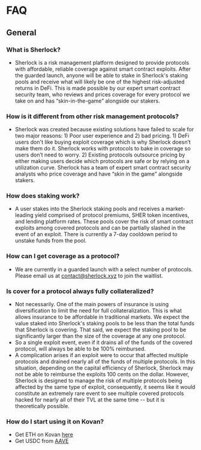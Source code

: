 # FAQ

## General

### What is Sherlock?

* Sherlock is a risk management platform designed to provide protocols with affordable, reliable coverage against smart contract exploits. After the guarded launch, anyone will be able to stake in Sherlock's staking pools and receive what will likely be one of the highest risk-adjusted returns in DeFi. This is made possible by our expert smart contract security team, who reviews and prices coverage for every protocol we take on and has “skin-in-the-game” alongside our stakers.

### How is it different from other risk management protocols?

* Sherlock was created because existing solutions have failed to scale for two major reasons: 1) Poor user experience and 2) bad pricing. 1) DeFi users don't like buying exploit coverage which is why Sherlock doesn’t make them do it. Sherlock works with protocols to bake in coverage so users don’t need to worry. 2) Existing protocols outsource pricing by either making users decide which protocols are safe or by relying on a utilization curve. Sherlock has a team of expert smart contract security analysts who price coverage and have “skin in the game” alongside stakers.

### How does staking work?

* A user stakes into the Sherlock staking pools and receives a market-leading yield comprised of protocol premiums, SHER token incentives, and lending platform rates. These pools cover the risk of smart contract exploits among covered protocols and can be partially slashed in the event of an exploit. There is currently a 7-day cooldown period to unstake funds from the pool.

### How can I get coverage as a protocol?

* We are currently in a guarded launch with a select number of protocols. Please email us at contact@sherlock.xyz to join the waitlist.

### Is cover for a protocol always fully collateralized?

* Not necessarily. One of the main powers of insurance is using diversification to limit the need for full collateralization. This is what allows insurance to be affordable in traditional markets. We expect the value staked into Sherlock's staking pools to be less than the total funds that Sherlock is covering. That said, we expect the staking pool to be significantly larger than the size of the coverage at any one protocol.
* So a single exploit event, even if it drains all of the funds of the covered protocol, will always be able to be 100% reimbursed.
* A complication arises if an exploit were to occur that affected multiple protocols and drained nearly all of the funds of multiple protocols. In this situation, depending on the capital efficiency of Sherlock, Sherlock may not be able to reimburse the exploits 100 cents on the dollar. However, Sherlock is designed to manage the risk of multiple protocols being affected by the same type of exploit, consequently, it seems like it would constitute an extremely rare event to see multiple covered protocols hacked for nearly all of their TVL at the same time -- but it is theoretically possible.

### How do I start using it on Kovan?

* Get ETH on Kovan [here](https://github.com/kovan-testnet/faucet)
* Get USDC from [AAVE](https://testnet.aave.com/faucet)
